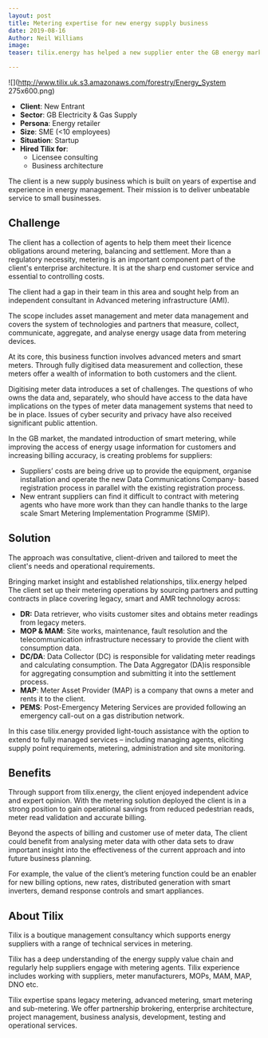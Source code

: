 ```yaml
---
layout: post
title: Metering expertise for new energy supply business
date: 2019-08-16
Author: Neil Williams
image: 
teaser: tilix.energy has helped a new supplier enter the GB energy market.

---
```

![](http://www.tilix.uk.s3.amazonaws.com/forestry/Energy_System 275x600.png)

* **Client**: New Entrant
* **Sector**: GB Electricity & Gas Supply
* **Persona**: Energy retailer
* **Size**: SME (<10 employees)
* **Situation**: Startup
* **Hired Tilix for**:
  * Licensee consulting
  * Business architecture

The client is a new supply business which is built on years of expertise and experience in energy management. Their mission is to deliver unbeatable service to small businesses.

## Challenge

The client has a collection of agents to help them meet their licence obligations around metering, balancing and settlement. More than a regulatory necessity, metering is an important component part of the client's enterprise architecture. It is at the sharp end customer service and essential to controlling costs.

The client had a gap in their team in this area and sought help from an independent consultant in Advanced metering infrastructure (AMI).

The scope includes asset management and meter data management and covers the system of technologies and partners that measure, collect, communicate, aggregate, and analyse energy usage data from metering devices.

At its core, this business function involves advanced meters and smart meters. Through fully digitised data measurement and collection, these meters offer a wealth of information to both customers and the client.

Digitising meter data introduces a set of challenges. The questions of who owns the data and, separately, who should have access to the data have implications on the types of meter data management systems that need to be in place. Issues of cyber security and privacy have also received significant public attention.

In the GB market, the mandated introduction of smart metering, while improving the access of energy usage information for customers and increasing billing accuracy, is creating problems for suppliers:

* Suppliers’ costs are being drive up to provide the equipment, organise installation and operate the new Data Communications Company- based registration process in parallel with the existing registration process.
* New entrant suppliers can find it difficult to contract with metering agents who have more work than they can handle thanks to the large scale Smart Metering Implementation Programme (SMIP).

## Solution

The approach was consultative, client-driven and tailored to meet the client's needs and operational requirements.

Bringing market insight and established relationships, tilix.energy helped The client set up their metering operations by sourcing partners and putting contracts in place covering legacy, smart and AMR technology across:

* **DR:** Data retriever, who visits customer sites and obtains meter readings from legacy meters.
* **MOP & MAM**: Site works, maintenance, fault resolution and the telecommunication infrastructure necessary to provide the client with consumption data.
* **DC/DA**: Data Collector (DC) is responsible for validating meter readings and calculating consumption. The Data Aggregator (DA)is responsible for aggregating consumption and submitting it into the settlement process.
* **MAP**: Meter Asset Provider (MAP) is a company that owns a meter and rents it to the client.
* **PEMS**: Post-Emergency Metering Services are provided following an emergency call-out on a gas distribution network.

In this case tilix.energy provided light-touch assistance with the option to extend to fully managed services – including managing agents, eliciting supply point requirements, metering, administration and site monitoring.

## Benefits

Through support from tilix.energy, the client enjoyed independent advice and expert opinion. With the metering solution deployed the client is in a strong position to gain operational savings from reduced pedestrian reads, meter read validation and accurate billing.

Beyond the aspects of billing and customer use of meter data, The client could benefit from analysing meter data with other data sets to draw important insight into the effectiveness of the current approach and into future business planning.

For example, the value of the client’s metering function could be an enabler for new billing options, new rates, distributed generation with smart inverters, demand response controls and smart appliances.

## About Tilix

Tilix is a boutique management consultancy which supports energy suppliers with a range of technical services in metering.

Tilix has a deep understanding of the energy supply value chain and regularly help suppliers engage with metering agents. Tilix experience includes working with suppliers, meter manufacturers, MOPs, MAM, MAP, DNO etc.

Tilix expertise spans legacy metering, advanced metering, smart metering and sub-metering. We offer partnership brokering, enterprise architecture, project management, business analysis, development, testing and operational services.